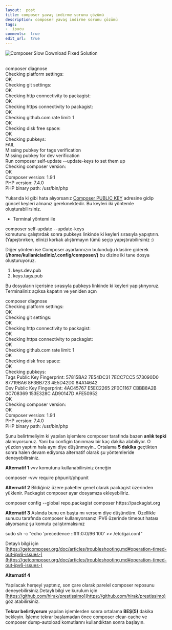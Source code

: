 ```yaml
---
layout:  post
title: composer yavaş indirme sorunu çözümü
description: composer yavaş indirme sorunu çözümü
tags:
-  ipucu
comments:  true
edit_url:  true
---
```

![Composer Slow Download Fixed Solution](https://raw.githubusercontent.com/yuceltoluyag/yuceltoluyag.github.io/master/uploads/composer.jpeg)

<div  class="showyourterms"><div  class="type"  data-action="command"  data-delay="400"><br />composer diagnose</div><div  class="line yellow"  data-delay="400">Checking platform settings: <br /><div  class="green">OK</div></div><div  class="line yellow"  data-delay="400">Checking git settings: <br /><div  class="green">OK</div></div><div  class="line yellow"  data-delay="400">Checking http connectivity to packagist: <br /><div  class="green">OK</div></div><div  class="line yellow"  data-delay="400">Checking https connectivity to packagist: <br /><div  class="green">OK</div></div><div  class="line yellow"  data-delay="400">Checking github.com rate limit: 1 </div><div  class="line yellow"  data-delay="400"><div  class="green">OK</div></div><div  class="line yellow"  data-delay="400">Checking disk free space: <br /><div  class="green">OK</div></div><div  class="line yellow"  data-delay="400">Checking pubkeys: <br /><div  class="red">FAIL</div></div><div  class="line yellow"  data-delay="400"><div  class="red">Missing pubkey for tags verification </div></div><div  class="line yellow"  data-delay="400"><div  class="red">Missing pubkey for dev verification </div></div><div  class="line yellow"  data-delay="400">Run composer self-update --update-keys to set them up </div><div  class="line yellow"  data-delay="400">Checking composer version: <br /><div  class="green">OK</div></div><div  class="line yellow"  data-delay="400">Composer version: 1.9.1 </div><div  class="line yellow"  data-delay="400">PHP version: 7.4.0 </div><div  class="line yellow"  data-delay="400">PHP binary path: /usr/bin/php </div></div>

Yukarıda ki gibi hata alıyorsanız [Composer PUBLIC KEY](https://composer.github.io/pubkeys.html) adresine gidip güncel keyleri almanız gerekmektedir. Bu keyleri iki yöntemle oluşturabilirsiniz.
* Terminal yöntemi ile
<div  class="showyourterms"><div  class="type"  data-action="command"  data-delay="400">composer self-update --update-keys</div></div>
komutunu çalıştırdak sonra pubkeys linkinde ki keyleri sırasıyla yapıştırın. (Yapıştırırken, elinizi korkak alıştırmayın tümü seçip yapıştırabilirsiniz :)

Diğer yöntem ise Composer ayarlarınızın bulunduğu klasöre giderek (**/home/kullaniciadiniz/.config/composer/)** bu dizine iki tane dosya oluşturuyoruz.
1.  keys.dev.pub
2.  keys.tags.pub

Bu dosyaların içerisine sırasıyla pubkeys linkinde ki keyleri yapıştırıyoruz. Terminaliniz açıksa kapatın ve yeniden açın
<div  class="showyourterms"><div  class="type"  data-action="command"  data-delay="400">composer diagnose</div><div  class="line yellow"  data-delay="400">Checking platform settings: <br /><div  class="green">OK</div></div><div  class="line yellow"  data-delay="400">Checking git settings: <br /><div  class="green">OK</div></div><div  class="line yellow"  data-delay="400">Checking http connectivity to packagist: <br /><div  class="green">OK</div></div><div  class="line yellow"  data-delay="400">Checking https connectivity to packagist: <br /><div  class="green">OK</div></div><div  class="line yellow"  data-delay="400">Checking github.com rate limit: 1 </div><div  class="line yellow"  data-delay="400"><div  class="green">OK</div></div><div  class="line yellow"  data-delay="400">Checking disk free space: <br /><div  class="green">OK</div></div><div  class="line yellow"  data-delay="400">Checking pubkeys: </div><div  class="line yellow"  data-delay="400"><div  class="green">Tags Public Key Fingerprint: 57815BA2 7E54DC31 7ECC7CC5 573090D0 87719BA6 8F3BB723 4E5D42D0 84A14642 </div></div><div  class="line yellow"  data-delay="400"><div  class="green">Dev Public Key Fingerprint: 4AC45767 E5EC2265 2F0C1167 CBBB8A2B 0C708369 153E328C AD90147D AFE50952 </div></div><div  class="line yellow"  data-delay="400"><div  class="green">OK</div></div><div  class="line yellow"  data-delay="400">Checking composer version: <br /><div  class="green">OK</div></div><div  class="line yellow"  data-delay="400">Composer version: 1.9.1 </div><div  class="line yellow"  data-delay="400">PHP version: 7.4.0 </div><div  class="line yellow"  data-delay="400">PHP binary path: /usr/bin/php </div></div>

Şunu belirtmeliyim ki yapılan işlemlere composer tarafında bazen **anlık tepki** alamıyorsunuz. Yani bu configin tanınması bir kaç dakika alabiliyor. O yüzden yaptım hala aynı diye düşünmeyin.. Ortalama **5 dakika** geçtikten sonra halen devam ediyorsa alternatif olarak şu yöntemleride deneyebilirsiniz.

**Alternatif 1**
vvv komutunu kullanabilirsiniz örneğin
<div  class="showyourterms"><div  class="type"  data-action="command"  data-delay="400">composer -vvv require phpunit/phpunit</div></div>

**Alternatif 2**
Bildiğiniz üzere paketler genel olarak packagist üzerinden yüklenir. Packagist composer ayar dosyamıza ekleyebiliriz.
<div  class="showyourterms"><div  class="type"  data-action="command"  data-delay="400">composer config --global repo.packagist composer https://packagist.org</div></div>

**Alternatif 3**
Aslında bunu en başta mı versem diye düşündüm. Özellikle sunucu tarafında composer kullanıyorsanız IPV6 üzerinde timeout hatası alıyorsanız şu komutu çalıştırmalısınız
<div  class="showyourterms"><div  class="type"  data-action="command"  data-delay="400">sudo sh -c "echo 'precedence ::ffff:0:0/96 100' &gt;&gt; /etc/gai.conf"</div></div>

Detaylı bilgi için [https://getcomposer.org/doc/articles/troubleshooting.md#operation-timed-out-ipv6-issues-](https://getcomposer.org/doc/articles/troubleshooting.md#operation-timed-out-ipv6-issues-)

**Alternatif 4**

Yapılacak herşeyi yaptınız, son çare olarak parelel composer reposunu deneyebilirsiniz.Detaylı bilgi ve kurulum için [https://github.com/hirak/prestissimo](https://github.com/hirak/prestissimo) göz atabilirsiniz.


**Tekrar belirtiyorum** yapılan işlemlerden sonra ortalama **BEŞ(5)** dakika bekleyin. İşleme tekrar başlamadan önce composer clear-cache ve composer dump-autoload komutlarını kullandıktan sonra başlayın.
